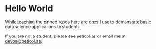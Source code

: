 # Hello World

While [teaching](https://precollege.sps.columbia.edu/person/devon-peticolas) the pinned repos here are ones I use to demonstate basic data science applications to students.

If you are not a student, please see [peticol.as](https://peticol.as/) or email me at devon@peticol.as.
